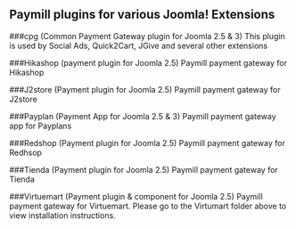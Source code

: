 Paymill plugins for various Joomla! Extensions
-------------

###cpg (Common Payment Gateway plugin for Joomla 2.5 & 3)
This plugin is used by Social Ads, Quick2Cart, JGive and several other extensions

###Hikashop (payment plugin for Joomla 2.5)
Paymill payment gateway for Hikashop

###J2store (Payment plugin for Joomla 2.5)
Paymill payment gateway for J2store

###Payplan (Payment App for Joomla 2.5 & 3)
Paymill payment gateway app for Payplans

###Redshop (Payment plugin for Joomla 2.5)
Paymill payment gateway for Redhsop

###Tienda (Payment plugin for Joomla 2.5)
Paymill payment gateway for Tienda

###Virtuemart (Payment plugin & component for Joomla 2.5)
Paymill payment gateway for Virtuemart. Please go to the Virtumart folder above to view installation instructions.
